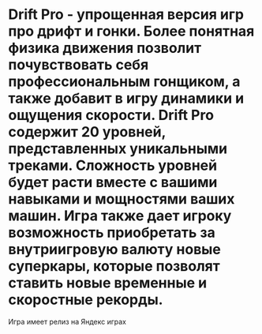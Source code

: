 # Drift Pro - упрощенная версия игр про дрифт и гонки. Более понятная физика движения позволит почувствовать себя профессиональным гонщиком, а также добавит в игру динамики и ощущения скорости. Drift Pro содержит 20 уровней, представленных уникальными треками. Сложность уровней будет расти вместе с вашими навыками и мощностями ваших машин. Игра также дает игроку возможность приобретать за внутриигровую валюту новые суперкары, которые позволят ставить новые временные и скоростные рекорды.

Игра имеет релиз на Яндекс играх

